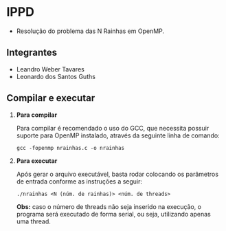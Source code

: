 # IPPD

- Resolução do problema das N Rainhas em OpenMP.

## Integrantes

- Leandro Weber Tavares
- Leonardo dos Santos Guths

## Compilar e executar

1.  **Para compilar**

    Para compilar é recomendado o uso do GCC, que necessita possuir suporte para OpenMP instalado, através da seguinte linha de comando:

    ```console
    gcc -fopenmp nrainhas.c -o nrainhas
    ```

2.  **Para executar**

    Após gerar o arquivo executável, basta rodar colocando os parâmetros de entrada conforme as instruções a seguir:

    ```console
    ./nrainhas <N (núm. de rainhas)> <núm. de threads>
    ```
    **Obs:** caso o número de threads não seja inserido na execução, o programa será executado de forma serial, ou seja, utilizando apenas uma thread.